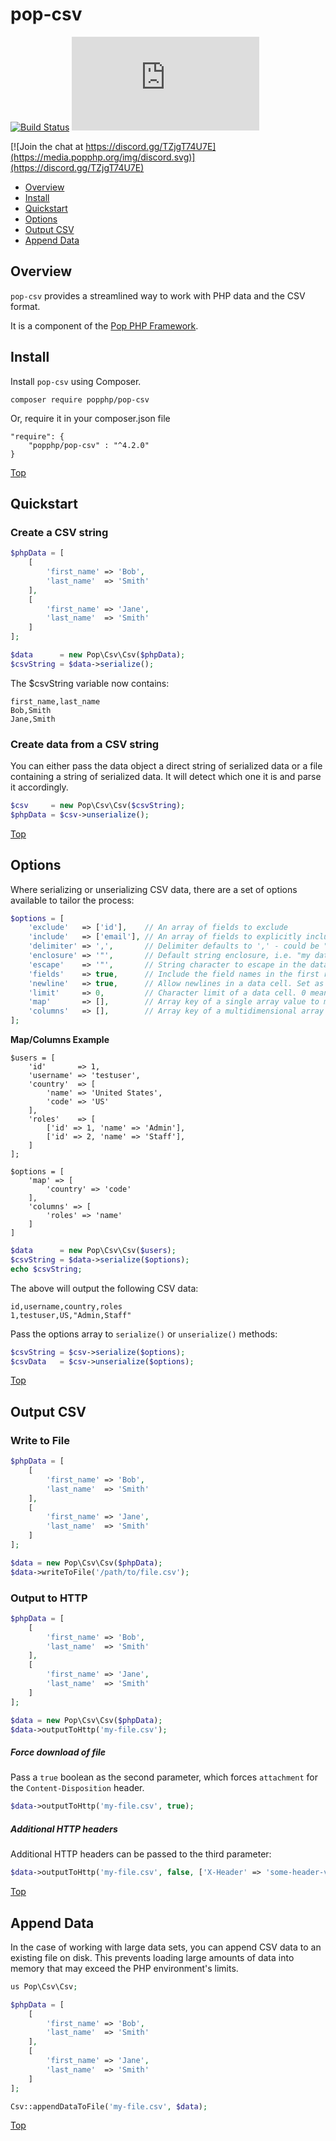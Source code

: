 pop-csv
=======

[![Build Status](https://github.com/popphp/pop-csv/workflows/phpunit/badge.svg)](https://github.com/popphp/pop-csv/actions)
[![Coverage Status](http://cc.popphp.org/coverage.php?comp=pop-csv)](http://cc.popphp.org/pop-csv/)

[![Join the chat at https://discord.gg/TZjgT74U7E](https://media.popphp.org/img/discord.svg)](https://discord.gg/TZjgT74U7E)

* [Overview](#overview)
* [Install](#install)
* [Quickstart](#quickstart)
* [Options](#options)
* [Output CSV](#output-csv)
* [Append Data](#append-data)

Overview
--------
`pop-csv` provides a streamlined way to work with PHP data and the CSV format.

It is a component of the [Pop PHP Framework](https://www.popphp.org/).

Install
-------

Install `pop-csv` using Composer.

    composer require popphp/pop-csv

Or, require it in your composer.json file

    "require": {
        "popphp/pop-csv" : "^4.2.0"
    }

[Top](#pop-csv)

Quickstart
----------

### Create a CSV string

```php
$phpData = [
    [
        'first_name' => 'Bob',
        'last_name'  => 'Smith'
    ],
    [
        'first_name' => 'Jane',
        'last_name'  => 'Smith'
    ]
];

$data      = new Pop\Csv\Csv($phpData);
$csvString = $data->serialize();
```

The $csvString variable now contains:

    first_name,last_name
    Bob,Smith
    Jane,Smith

### Create data from a CSV string 

You can either pass the data object a direct string of serialized data or a file containing a string of
serialized data. It will detect which one it is and parse it accordingly.

```php
$csv     = new Pop\Csv\Csv($csvString);
$phpData = $csv->unserialize();
```

[Top](#pop-csv)

Options
-------

Where serializing or unserializing CSV data, there are a set of options available to tailor the process:

```php
$options = [
    'exclude'   => ['id'],    // An array of fields to exclude
    'include'   => ['email'], // An array of fields to explicitly include, omitting all others
    'delimiter' => ',',       // Delimiter defaults to ',' - could be "\t" or something else
    'enclosure' => '"',       // Default string enclosure, i.e. "my data","other data"
    'escape'    => '"',       // String character to escape in the data, i.e. "my ""data"" here"
    'fields'    => true,      // Include the field names in the first row 
    'newline'   => true,      // Allow newlines in a data cell. Set as false to trim them
    'limit'     => 0,         // Character limit of a data cell. 0 means no limit
    'map'       => [],        // Array key of a single array value to map to the data cell value
    'columns'   => [],        // Array key of a multidimensional array value to map and join into the data cell value
];
```

**Map/Columns Example**

```text
$users = [
    'id'       => 1,
    'username' => 'testuser',
    'country'  => [
        'name' => 'United States',
        'code' => 'US'
    ],
    'roles'    => [
        ['id' => 1, 'name' => 'Admin'],
        ['id' => 2, 'name' => 'Staff'],
    ]
];
```

```text
$options = [
    'map' => [
        'country' => 'code'
    ],
    'columns' => [
        'roles' => 'name'
    ]
]
```

```php
$data      = new Pop\Csv\Csv($users);
$csvString = $data->serialize($options);
echo $csvString;
```

The above will output the following CSV data:

```text
id,username,country,roles
1,testuser,US,"Admin,Staff"
```

Pass the options array to `serialize()` or `unserialize()` methods:

```php
$csvString = $csv->serialize($options);
$csvData   = $csv->unserialize($options);
```

[Top](#pop-csv)

Output CSV
----------

### Write to File

```php
$phpData = [
    [
        'first_name' => 'Bob',
        'last_name'  => 'Smith'
    ],
    [
        'first_name' => 'Jane',
        'last_name'  => 'Smith'
    ]
];

$data = new Pop\Csv\Csv($phpData);
$data->writeToFile('/path/to/file.csv');
```

### Output to HTTP

```php
$phpData = [
    [
        'first_name' => 'Bob',
        'last_name'  => 'Smith'
    ],
    [
        'first_name' => 'Jane',
        'last_name'  => 'Smith'
    ]
];

$data = new Pop\Csv\Csv($phpData);
$data->outputToHttp('my-file.csv');
```

##### Force download of file

Pass a `true` boolean as the second parameter, which forces `attachment` for the `Content-Disposition` header. 

```php
$data->outputToHttp('my-file.csv', true);
```

##### Additional HTTP headers

Additional HTTP headers can be passed to the third parameter:

```php
$data->outputToHttp('my-file.csv', false, ['X-Header' => 'some-header-value']);
```

[Top](#pop-csv)

Append Data
-----------

In the case of working with large data sets, you can append CSV data to an existing file on disk.
This prevents loading large amounts of data into memory that may exceed the PHP environment's limits.

```php
us Pop\Csv\Csv;

$phpData = [
    [
        'first_name' => 'Bob',
        'last_name'  => 'Smith'
    ],
    [
        'first_name' => 'Jane',
        'last_name'  => 'Smith'
    ]
];

Csv::appendDataToFile('my-file.csv', $data);
```

[Top](#pop-csv)


